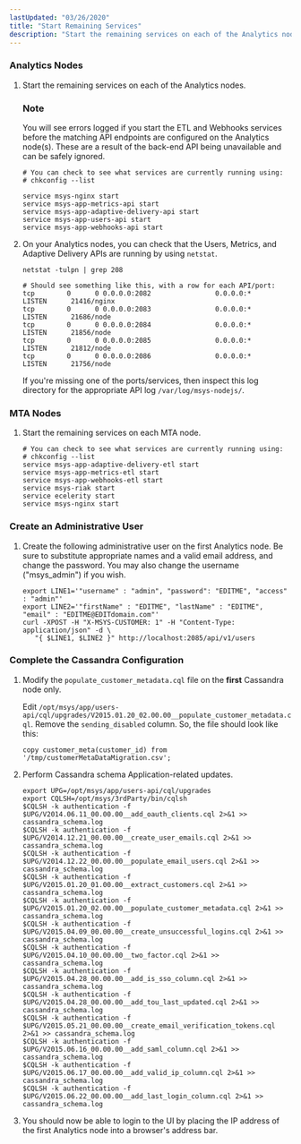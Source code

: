 ```yaml
---
lastUpdated: "03/26/2020"
title: "Start Remaining Services"
description: "Start the remaining services on each of the Analytics nodes You will see errors logged if you start the ETL and Webhooks services before the matching API endpoints are configured on the Analytics node s These are a result of the back end API being unavailable and can be safely..."
---
```


### <a name="start.services.analytics_nodes"></a> Analytics Nodes

1.  Start the remaining services on each of the Analytics nodes.

    ### Note

    You will see errors logged if you start the ETL and Webhooks services before the matching API endpoints are configured on the Analytics node(s). These are a result of the back-end API being unavailable and can be safely ignored.

    ```
    # You can check to see what services are currently running using:
    # chkconfig --list

    service msys-nginx start
    service msys-app-metrics-api start
    service msys-app-adaptive-delivery-api start
    service msys-app-users-api start
    service msys-app-webhooks-api start
    ```

2.  On your Analytics nodes, you can check that the Users, Metrics, and Adaptive Delivery APIs are running by using `netstat`.

    ```
    netstat -tulpn | grep 208

    # Should see something like this, with a row for each API/port:
    tcp        0      0 0.0.0.0:2082                0.0.0.0:*                   LISTEN      21416/nginx         
    tcp        0      0 0.0.0.0:2083                0.0.0.0:*                   LISTEN      21686/node          
    tcp        0      0 0.0.0.0:2084                0.0.0.0:*                   LISTEN      21856/node          
    tcp        0      0 0.0.0.0:2085                0.0.0.0:*                   LISTEN      21812/node          
    tcp        0      0 0.0.0.0:2086                0.0.0.0:*                   LISTEN      21756/node
    ```

    If you're missing one of the ports/services, then inspect this log directory for the appropriate API log `/var/log/msys-nodejs/`.

### <a name="start.services.mta_nodes"></a> MTA Nodes

1.  Start the remaining services on each MTA node.

    ```
    # You can check to see what services are currently running using:
    # chkconfig --list
    service msys-app-adaptive-delivery-etl start
    service msys-app-metrics-etl start
    service msys-app-webhooks-etl start
    service msys-riak start
    service ecelerity start
    service msys-nginx start
    ```

### <a name="start.services.create_admin_user"></a> Create an Administrative User

1.  Create the following administrative user on the first Analytics node. Be sure to substitute appropriate names and a valid email address, and change the password. You may also change the username ("msys_admin") if you wish.

    ```
    export LINE1='"username" : "admin", "password": "EDITME", "access" : "admin"'
    export LINE2='"firstName" : "EDITME", "lastName" : "EDITME", "email" : "EDITME@EDITdomain.com"'
    curl -XPOST -H "X-MSYS-CUSTOMER: 1" -H "Content-Type: application/json" -d \
       "{ $LINE1, $LINE2 }" http://localhost:2085/api/v1/users
    ```

### <a name="start.services.cassandra_complete"></a> Complete the Cassandra Configuration

1.  Modify the `populate_customer_metadata.cql` file on the **first** Cassandra node only.

    Edit `/opt/msys/app/users-api/cql/upgrades/V2015.01.20_02.00.00__populate_customer_metadata.cql`. Remove the `sending_disabled` column. So, the file should look like this:

    `copy customer_meta(customer_id) from '/tmp/customerMetaDataMigration.csv';`
2.  Perform Cassandra schema Application-related updates.

    ```
    export UPG=/opt/msys/app/users-api/cql/upgrades
    export CQLSH=/opt/msys/3rdParty/bin/cqlsh
    $CQLSH -k authentication -f $UPG/V2014.06.11_00.00.00__add_oauth_clients.cql 2>&1 >> cassandra_schema.log
    $CQLSH -k authentication -f $UPG/V2014.12.21_00.00.00__create_user_emails.cql 2>&1 >> cassandra_schema.log
    $CQLSH -k authentication -f $UPG/V2014.12.22_00.00.00__populate_email_users.cql 2>&1 >> cassandra_schema.log
    $CQLSH -k authentication -f $UPG/V2015.01.20_01.00.00__extract_customers.cql 2>&1 >> cassandra_schema.log
    $CQLSH -k authentication -f $UPG/V2015.01.20_02.00.00__populate_customer_metadata.cql 2>&1 >> cassandra_schema.log
    $CQLSH -k authentication -f $UPG/V2015.04.09_00.00.00__create_unsuccessful_logins.cql 2>&1 >> cassandra_schema.log
    $CQLSH -k authentication -f $UPG/V2015.04.10_00.00.00__two_factor.cql 2>&1 >> cassandra_schema.log
    $CQLSH -k authentication -f $UPG/V2015.04.28_00.00.00__add_is_sso_column.cql 2>&1 >> cassandra_schema.log
    $CQLSH -k authentication -f $UPG/V2015.04.28_00.00.00__add_tou_last_updated.cql 2>&1 >> cassandra_schema.log
    $CQLSH -k authentication -f $UPG/V2015.05.21_00.00.00__create_email_verification_tokens.cql 2>&1 >> cassandra_schema.log
    $CQLSH -k authentication -f $UPG/V2015.06.16_00.00.00__add_saml_column.cql 2>&1 >> cassandra_schema.log
    $CQLSH -k authentication -f $UPG/V2015.06.17_00.00.00__add_valid_ip_column.cql 2>&1 >> cassandra_schema.log
    $CQLSH -k authentication -f $UPG/V2015.06.22_00.00.00__add_last_login_column.cql 2>&1 >> cassandra_schema.log
    ```

3.  You should now be able to login to the UI by placing the IP address of the first Analytics node into a browser's address bar.